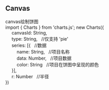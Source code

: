 ## Canvas
canvas绘制饼图 <br />
import { Charts } from 'charts.js';
new Charts({ <br />
&nbsp;&nbsp;&nbsp;&nbsp;	canvasId: String, <br />
&nbsp;&nbsp;&nbsp;&nbsp;	type: String, &nbsp;&nbsp;//仅支持 'pie' <br />
&nbsp;&nbsp;&nbsp;&nbsp;	series: [{ &nbsp;&nbsp;//数据 <br />
&nbsp;&nbsp;&nbsp;&nbsp;&nbsp;&nbsp;&nbsp;&nbsp;	name: String, &nbsp;&nbsp;//项目名称 <br />
&nbsp;&nbsp;&nbsp;&nbsp;&nbsp;&nbsp;&nbsp;&nbsp;	data: Number, &nbsp;&nbsp;//项目数据<br />
&nbsp;&nbsp;&nbsp;&nbsp;&nbsp;&nbsp;&nbsp;&nbsp;	color: String &nbsp;&nbsp;//项目在饼图中呈现的颜色<br />
&nbsp;&nbsp;&nbsp;&nbsp;		}], <br />
&nbsp;&nbsp;&nbsp;&nbsp;	r: Number &nbsp;&nbsp;//半径 <br />
}) <br />
